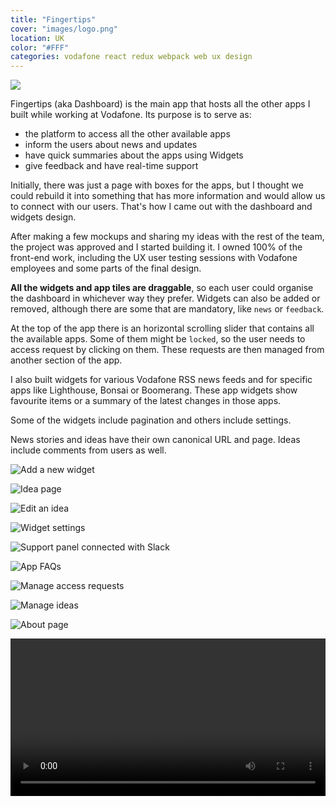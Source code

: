 ```yaml
---
title: "Fingertips"
cover: "images/logo.png"
location: UK
color: "#FFF"
categories: vodafone react redux webpack web ux design
---
```


![](./images/1.jpg)

Fingertips (aka Dashboard) is the main app that hosts all the other apps I built while working at Vodafone. Its purpose is to serve as:

- the platform to access all the other available apps
- inform the users about news and updates
- have quick summaries about the apps using Widgets
- give feedback and have real-time support

Initially, there was just a page with boxes for the apps, but I thought we could rebuild it into something that has more information and would allow us to connect with our users. That's how I came out with the dashboard and widgets design.

After making a few mockups and sharing my ideas with the rest of the team, the project was approved and I started building it. I owned 100% of the front-end work, including the UX user testing sessions with Vodafone employees and some parts of the final design.

**All the widgets and app tiles are draggable**, so each user could organise the dashboard in whichever way they prefer. Widgets can also be added or removed, although there are some that are mandatory, like `news` or `feedback`.

At the top of the app there is an horizontal scrolling slider that contains all the available apps. Some of them might be `locked`, so the user needs to access request by clicking on them. These requests are then managed from another section of the app.

I also built widgets for various Vodafone RSS news feeds and for specific apps like Lighthouse, Bonsai or Boomerang. These app widgets show favourite items or a summary of the latest changes in those apps.

Some of the widgets include pagination and others include settings.

News stories and ideas have their own canonical URL and page. Ideas include comments from users as well.

![](./images/2.jpg "Add a new widget")

![](./images/3.jpg "Idea page")

![](./images/4.jpg "Edit an idea")

![](./images/5.jpg "Widget settings")

![](./images/6.jpg "Support panel connected with Slack")

![](./images/7.jpg "App FAQs")

![](./images/8.jpg "Manage access requests")

![](./images/9.jpg "Manage ideas")

![](./images/10.jpg "About page")

<video class="full-img" width="100%" controls>
  <source src="./images/tour.mp4" type="video/mp4" />
</video>

